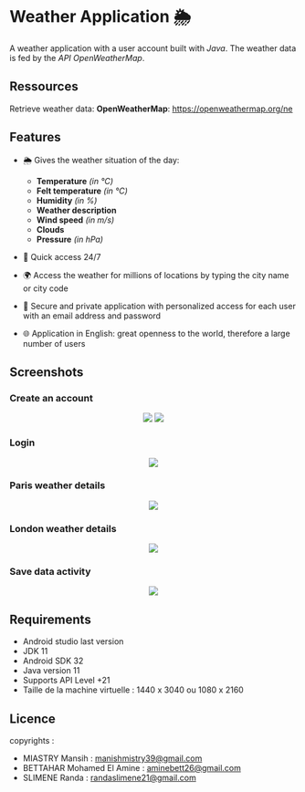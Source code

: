 

# Weather Application 🌦️

A weather application with a user account built with *Java*. The weather data is fed by the *API OpenWeatherMap*.

## Ressources 
Retrieve weather data:
**OpenWeatherMap**: https://openweathermap.org/ne 
## Features

- 🌦 Gives the weather situation of the day:
    - **Temperature** *(in °C)* 
    - **Felt temperature** *(in °C)*
    - **Humidity** *(in %)*
    - **Weather description** 
    - **Wind speed** *(in m/s)*
    - **Clouds** 
    - **Pressure** *(in hPa)*

- 📅 Quick access 24/7

- 🌍 Access the weather for millions of locations by typing the city name or city code

- 🛑 Secure and private application with personalized access for each user with an email address and password

- 🌐 Application in English: great openness to the world, therefore a large number of users

## Screenshots 
<h3>Create an account</h3>
<p align="center">
    <img  src="https://github.com/ManOfMistry13/WheatherApplication/blob/master/Screenshot%20Sign%20up%201.png">
    <img  src="https://github.com/ManOfMistry13/WheatherApplication/blob/master/Screenshot%20Sign%20up%202.png">
 </p>
 
 
<h3>Login</h3>
<p align="center">
    <img  src="https://github.com/ManOfMistry13/WheatherApplication/blob/master/Screenshot%20Login.png">
</p>

<h3>Paris weather details</h3>
<p align="center">
    <img  src="https://github.com/ManOfMistry13/WheatherApplication/blob/master/Screenshot%20Paris%20weather.png">
 </p>
 
 <h3>London weather details</h3>
<p align="center">
    <img  src="https://github.com/ManOfMistry13/WheatherApplication/blob/master/Screenshot%20London%20weather.png">
  
 </p>
 
 <h3>Save data activity </h3>
<p align="center">
    <img  src="https://github.com/ManOfMistry13/WheatherApplication/blob/master/Screenshot%20SaveCity.png">
  
 </p>



## Requirements
* Android studio last version
* JDK 11
* Android SDK 32
* Java version 11
* Supports API Level +21
* Taille de la machine virtuelle : 1440 x 3040 ou 1080 x 2160


## Licence
copyrights : 
- MIASTRY Mansih : manishmistry39@gmail.com
- BETTAHAR Mohamed El Amine : aminebett26@gmail.com
- SLIMENE Randa : randaslimene21@gmail.com
